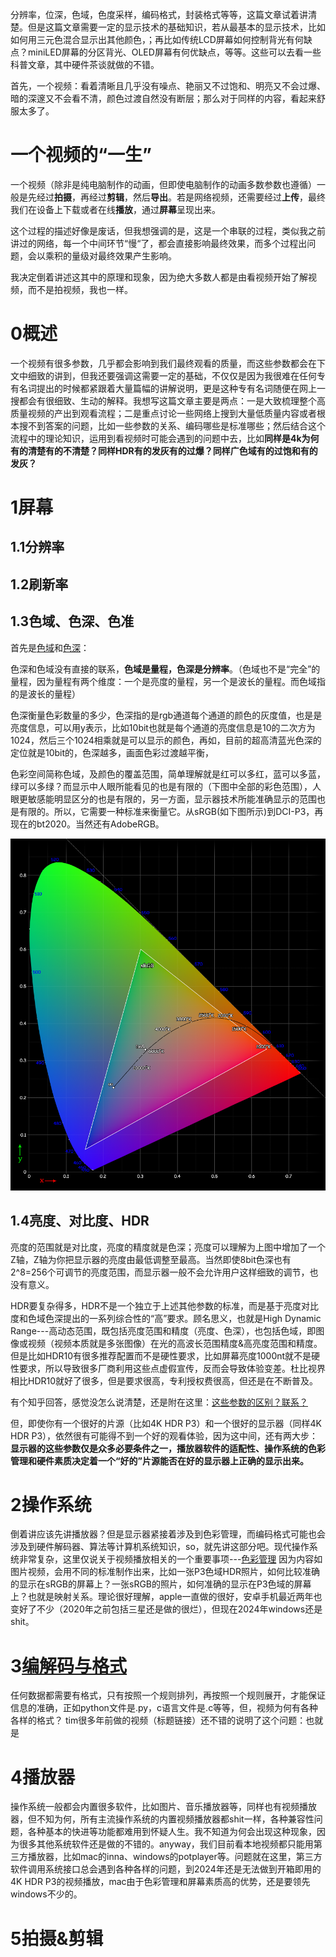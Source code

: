 分辨率，位深，色域，色度采样，编码格式，封装格式等等，这篇文章试着讲清楚。但是这篇文章需要一定的显示技术的基础知识，若从最基本的显示技术，比如如何用三元色混合显示出其他颜色，；再比如传统LCD屏幕如何控制背光有何缺点？miniLED屏幕的分区背光、OLED屏幕有何优缺点，等等。这些可以去看一些科普文章，其中硬件茶谈就做的不错。

首先，一个视频：看着清晰且几乎没有噪点、艳丽又不过饱和、明亮又不会过爆、暗的深邃又不会看不清，颜色过渡自然没有断层；那么对于同样的内容，看起来舒服太多了。
# 一个视频的“一生”
一个视频（除非是纯电脑制作的动画，但即使电脑制作的动画多数参数也遵循）一般是先经过**拍摄**，再经过**剪辑**，然后**导出**。若是网络视频，还需要经过**上传**，最终我们在设备上下载或者在线**播放**，通过**屏幕**呈现出来。

这个过程的描述好像是废话，但我想强调的是，这是一个串联的过程，类似我之前讲过的网络，每一个中间环节“慢“了，都会直接影响最终效果，而多个过程出问题，会以乘积的量级对最终效果产生影响。

我决定倒着讲述这其中的原理和现象，因为绝大多数人都是由看视频开始了解视频，而不是拍视频，我也一样。
# 0概述
一个视频有很多参数，几乎都会影响到我们最终观看的质量，而这些参数都会在下文中细致的讲到，但我还要强调这需要一定的基础，不仅仅是因为我很难在任何专有名词提出的时候都紧跟着大量篇幅的讲解说明，更是这种专有名词随便在网上一搜都会有很细致、生动的解释。我想写这篇文章主要是两点：一是大致梳理整个高质量视频的产出到观看流程；二是重点讨论一些网络上搜到大量低质量内容或者根本搜不到答案的问题，比如一些参数的关系、编码哪些是标准哪些；然后结合这个流程中的理论知识，运用到看视频时可能会遇到的问题中去，比如**同样是4k为何有的清楚有的不清楚？同样HDR有的发灰有的过爆？同样广色域有的过饱和有的发灰？**

# 1屏幕
## 1.1分辨率


## 1.2刷新率


## 1.3色域、色深、色准

首先是[色域](https://www.bilibili.com/video/BV1kk4y167rk/)和[色深](https://www.bilibili.com/video/BV1dp4y1S7ow/)：

色深和色域没有直接的联系，**色域是量程，色深是分辨率**。（色域也不是“完全”的量程，因为量程有两个维度：一个是亮度的量程，另一个是波长的量程。而色域指的是波长的量程）

色深衡量色彩数量的多少，色深指的是rgb通道每个通道的颜色的灰度值，也是是亮度信息，可以用y表示，比如10bit也就是每个通道的亮度信息是10的二次方为1024，然后三个1024相乘就是可以显示的颜色，再如，目前的超高清蓝光色深的定位就是10bit的，色深越多，画面色彩过渡越平衡，

色彩空间简称色域，及颜色的覆盖范围，简单理解就是红可以多红，蓝可以多蓝，绿可以多绿？而显示中人眼所能看见的也是有限的（下图中全部的彩色范围），人眼更敏感能明显区分的也是有限的，另一方面，显示器技术所能准确显示的范围也是有限的。所以，它需要一种标准来衡量它。从sRGB(如下图所示)到DCI-P3，再现在的bt2020。当然还有AdobeRGB。

![](关于视频.assets/Cie_Chart_with_sRGB_gamut.png)

## 1.4亮度、对比度、HDR
亮度的范围就是对比度，亮度的精度就是色深；亮度可以理解为上图中增加了一个Z轴，Z轴为你把显示器的亮度由最低调整至最高。当然即使8bit色深也有2^8=256个可调节的亮度范围，而显示器一般不会允许用户这样细致的调节，也没有意义。

HDR要复杂得多，HDR不是一个独立于上述其他参数的标准，而是基于亮度对比度和色域色深提出的一系列综合性的“高”要求。顾名思义，也就是High Dynamic Range---高动态范围，既包括亮度范围和精度（亮度、色深），也包括色域，即图像或视频（视频本质就是多张图像）在光的高波长范围精度&高亮度范围和精度。
但是比如HDR10有很多推荐配置而不是硬性要求，比如屏幕亮度1000nt就不是硬性要求，所以导致很多厂商利用这些点虚假宣传，反而会导致体验变差。杜比视界相比HDR10就好了很多，但是要求很高，专利授权费很高，但还是在不断普及。

有个知乎回答，感觉没怎么说清楚，还是附在这里：[这些参数的区别？联系？](https://www.zhihu.com/question/342129041/answer/825753921)

但，即使你有一个很好的片源（比如4K HDR P3）和一个很好的显示器（同样4K HDR P3），依然很有可能得不到一个好的观看体验，因为这中间，还有两大步：
**显示器的这些参数仅是众多必要条件之一，播放器软件的适配性、操作系统的色彩管理和硬件素质决定着一个“好的”片源能否在好的显示器上正确的显示出来。**

# 2操作系统
倒着讲应该先讲播放器？但是显示器紧接着涉及到色彩管理，而编码格式可能也会涉及到硬件解码器、算法等计算机系统知识，so，就先讲这部分吧。现代操作系统非常复杂，这里仅说关于视频播放相关的一个重要事项---[色彩管理](https://www.bilibili.com/video/BV1wC4y1p7Xr/)
因为内容如图片视频，会用不同的标准制作出来，比如一张P3色域HDR照片，如何比较准确的显示在sRGB的屏幕上？一张sRGB的照片，如何准确的显示在P3色域的屏幕上？也就是映射关系。理论很好理解，apple一直做的很好，安卓手机最近两年也变好了不少（2020年之前包括三星还是做的很烂），但现在2024年windows还是shit。

# 3[编解码与格式](https://www.bilibili.com/video/BV1ws41157f8/)
任何数据都需要有格式，只有按照一个规则排列，再按照一个规则展开，才能保证信息的准确，正如python文件是.py，c语言文件是.c等等，但，视频为何有各种各样的格式？
tim很多年前做的视频（标题链接）还不错的说明了这个问题：也就是


# 4播放器
操作系统一般都会内置很多软件，比如图片、音乐播放器等，同样也有视频播放器，但不知为何，所有主流操作系统的内置视频播放器都shit一样，各种兼容性问题，各种基本的快进等功能都难用到怀疑人生。我不知道为何会出现这种现象，因为很多其他系统软件还是做的不错的。anyway，我们目前看本地视频都只能用第三方播放器，比如mac的inna、windows的potplayer等。问题就在这里，第三方软件调用系统接口总会遇到各种各样的问题，到2024年还是无法做到开箱即用的4K HDR P3的视频播放，mac由于色彩管理和屏幕素质高的优势，还是要领先windows不少的。




# 5拍摄&剪辑



